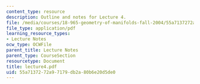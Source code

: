 ```yaml
---
content_type: resource
description: Outline and notes for Lecture 4.
file: /media/courses/18-965-geometry-of-manifolds-fall-2004/55a7137272a97179db2a80b6e20d5de0_lecture4.pdf
file_type: application/pdf
learning_resource_types:
- Lecture Notes
ocw_type: OCWFile
parent_title: Lecture Notes
parent_type: CourseSection
resourcetype: Document
title: lecture4.pdf
uid: 55a71372-72a9-7179-db2a-80b6e20d5de0
---
```

